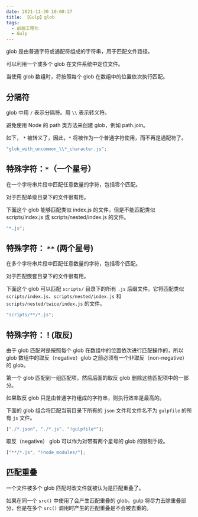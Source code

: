 ```yaml
---
date: 2021-11-30 10:00:27
title: 【Gulp】glob
tags:
  - 前端工程化
  - Gulp
---
```


glob 是由普通字符或通配符组成的字符串，用于匹配文件路径。

可以利用一个或多个 glob 在文件系统中定位文件。

当使用 glob 数组时，将按照每个 glob 在数组中的位置依次执行匹配。

## 分隔符

glob 中用 `/` 表示分隔符。用 `\\` 表示转义符。

避免使用 Node 的 path 类方法来创建 glob，例如 path.join。

如下， `*` 被转义了，因此，`*` 将被作为一个普通字符使用，而不再是通配符了。

```js
"glob_with_uncommon_\\*_character.js";
```

## 特殊字符：`*`（一个星号）

在一个字符串片段中匹配任意数量的字符，包括零个匹配。

对于匹配单级目录下的文件很有用。

下面这个 glob 能够匹配类似 index.js 的文件，但是不能匹配类似 scripts/index.js 或 scripts/nested/index.js 的文件。

```js
"*.js";
```

## 特殊字符： `**` (两个星号)

在多个字符串片段中匹配任意数量的字符，包括零个匹配。

对于匹配嵌套目录下的文件很有用。

下面这个 glob 可以匹配 `scripts/` 目录下的所有 `.js` 后缀文件。它将匹配类似 `scripts/index.js`、`scripts/nested/index.js` 和 `scripts/nested/twice/index.js` 的文件。

```js
"scripts/**/*.js";
```

## 特殊字符： ! (取反)

由于 glob 匹配时是按照每个 glob 在数组中的位置依次进行匹配操作的，所以 glob 数组中的取反（negative）glob 之前必须有一个非取反（non-negative）的 glob。

第一个 glob 匹配到一组匹配项，然后后面的取反 glob 删除这些匹配项中的一部分。

如果取反 glob 只是由普通字符组成的字符串，则执行效率是最高的。

下面的 glob 组合将匹配当前目录下所有的 `json` 文件和文件名不为 `gulpfile` 的所有 `js` 文件。

```js
["./*.json", "./*.js", "!gulpfile*"];
```

取反（negative） glob 可以作为对带有两个星号的 glob 的限制手段。

```js
["**/*.js", "!node_modules/"];
```

## 匹配重叠

一个文件被多个 glob 匹配时改文件就被认为是匹配重叠了。

如果在同一个 `src()` 中使用了会产生匹配重叠的 glob，gulp 将尽力去除重叠部分，但是在多个 `src()` 调用时产生的匹配重叠是不会被去重的。

